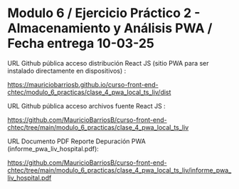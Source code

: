 # Modulo 6 / Ejercicio Práctico 2 - Almacenamiento y Análisis PWA  / Fecha entrega 10-03-25

URL Github pública acceso distribución React JS (sitio PWA para ser instalado directamente en dispositivos) :

https://mauriciobarriosb.github.io/curso-front-end-chtec/modulo_6_practicas/clase_4_pwa_local_ts_liv/dist

URL Github pública acceso archivos fuente React JS :

https://github.com/MauricioBarriosB/curso-front-end-chtec/tree/main/modulo_6_practicas/clase_4_pwa_local_ts_liv

URL Documento PDF Reporte Depuración PWA (informe_pwa_liv_hospital.pdf):

https://github.com/MauricioBarriosB/curso-front-end-chtec/tree/main/modulo_6_practicas/clase_4_pwa_local_ts_liv/informe_pwa_liv_hospital.pdf